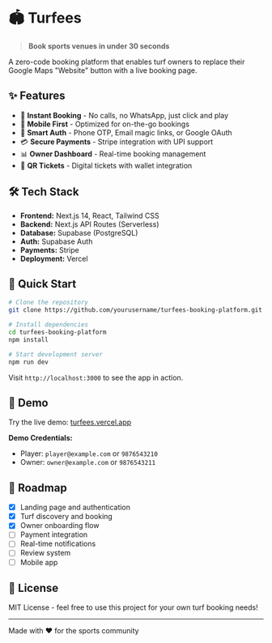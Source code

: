 # 🏟️ Turfees

> **Book sports venues in under 30 seconds**

A zero-code booking platform that enables turf owners to replace their Google Maps "Website" button with a live booking page.

## ✨ Features

- 🚀 **Instant Booking** - No calls, no WhatsApp, just click and play
- 📱 **Mobile First** - Optimized for on-the-go bookings
- 🔐 **Smart Auth** - Phone OTP, Email magic links, or Google OAuth
- 💳 **Secure Payments** - Stripe integration with UPI support
- 📊 **Owner Dashboard** - Real-time booking management
- 🎫 **QR Tickets** - Digital tickets with wallet integration

## 🛠️ Tech Stack

- **Frontend:** Next.js 14, React, Tailwind CSS
- **Backend:** Next.js API Routes (Serverless)
- **Database:** Supabase (PostgreSQL)
- **Auth:** Supabase Auth
- **Payments:** Stripe
- **Deployment:** Vercel

## 🚀 Quick Start

```bash
# Clone the repository
git clone https://github.com/yourusername/turfees-booking-platform.git

# Install dependencies
cd turfees-booking-platform
npm install

# Start development server
npm run dev
```

Visit `http://localhost:3000` to see the app in action.

## 📱 Demo

Try the live demo: [turfees.vercel.app](https://your-app.vercel.app)

**Demo Credentials:**
- Player: `player@example.com` or `9876543210`
- Owner: `owner@example.com` or `9876543211`

## 🎯 Roadmap

- [x] Landing page and authentication
- [x] Turf discovery and booking
- [x] Owner onboarding flow
- [ ] Payment integration
- [ ] Real-time notifications
- [ ] Review system
- [ ] Mobile app

## 📄 License

MIT License - feel free to use this project for your own turf booking needs!

---

Made with ❤️ for the sports community